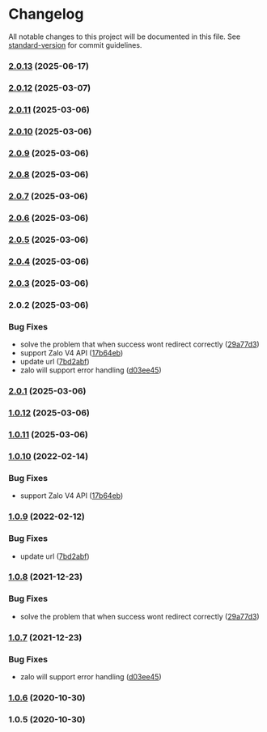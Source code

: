 # Changelog

All notable changes to this project will be documented in this file. See [standard-version](https://github.com/conventional-changelog/standard-version) for commit guidelines.

### [2.0.13](https://github.com/jetthai/passport-zalo2/compare/v2.0.12...v2.0.13) (2025-06-17)

### [2.0.12](https://github.com/jetthai/passport-zalo2/compare/v2.0.11...v2.0.12) (2025-03-07)

### [2.0.11](https://github.com/jetthai/passport-zalo2/compare/v2.0.10...v2.0.11) (2025-03-06)

### [2.0.10](https://github.com/jetthai/passport-zalo2/compare/v2.0.9...v2.0.10) (2025-03-06)

### [2.0.9](https://github.com/jetthai/passport-zalo2/compare/v2.0.8...v2.0.9) (2025-03-06)

### [2.0.8](https://github.com/jetthai/passport-zalo2/compare/v2.0.7...v2.0.8) (2025-03-06)

### [2.0.7](https://github.com/jetthai/passport-zalo2/compare/v2.0.6...v2.0.7) (2025-03-06)

### [2.0.6](https://github.com/jetthai/passport-zalo2/compare/v2.0.5...v2.0.6) (2025-03-06)

### [2.0.5](https://github.com/jetthai/passport-zalo2/compare/v2.0.4...v2.0.5) (2025-03-06)

### [2.0.4](https://github.com/jetthai/passport-zalo2/compare/v2.0.3...v2.0.4) (2025-03-06)

### [2.0.3](https://github.com/jetthai/passport-zalo2/compare/v2.0.2...v2.0.3) (2025-03-06)

### 2.0.2 (2025-03-06)


### Bug Fixes

* solve the problem that when success wont redirect correctly ([29a77d3](https://github.com/jetthai/passport-zalo/commit/29a77d34ed72db891f703afb9d674e746157b290))
* support Zalo V4 API ([17b64eb](https://github.com/jetthai/passport-zalo/commit/17b64eb1d83f5fa4193a1da7bc4d3b95f2baef21))
* update url ([7bd2abf](https://github.com/jetthai/passport-zalo/commit/7bd2abf77a2ed6408e40e513c46236e52ae3ffaf))
* zalo will support error handling ([d03ee45](https://github.com/jetthai/passport-zalo/commit/d03ee45eb71c9f882c068341ce9298787b31dac1))

### [2.0.1](https://github.com/jetthai/passport-zalo/compare/v1.0.12...v2.0.1) (2025-03-06)

### [1.0.12](https://github.com/jetthai/passport-zalo/compare/v1.0.11...v1.0.12) (2025-03-06)

### [1.0.11](https://github.com/jetthai/passport-zalo/compare/v1.0.10...v1.0.11) (2025-03-06)

### [1.0.10](https://github.com/jetthai/passport-zalo/compare/v1.0.9...v1.0.10) (2022-02-14)


### Bug Fixes

* support Zalo V4 API ([17b64eb](https://github.com/jetthai/passport-zalo/commit/17b64eb1d83f5fa4193a1da7bc4d3b95f2baef21))

### [1.0.9](https://github.com/jetthai/passport-zalo/compare/v1.0.8...v1.0.9) (2022-02-12)


### Bug Fixes

* update url ([7bd2abf](https://github.com/jetthai/passport-zalo/commit/7bd2abf77a2ed6408e40e513c46236e52ae3ffaf))

### [1.0.8](https://github.com/jetthai/passport-zalo/compare/v1.0.7...v1.0.8) (2021-12-23)


### Bug Fixes

* solve the problem that when success wont redirect correctly ([29a77d3](https://github.com/jetthai/passport-zalo/commit/29a77d34ed72db891f703afb9d674e746157b290))

### [1.0.7](https://github.com/jetthai/passport-zalo/compare/v1.0.6...v1.0.7) (2021-12-23)


### Bug Fixes

* zalo will support error handling ([d03ee45](https://github.com/jetthai/passport-zalo/commit/d03ee45eb71c9f882c068341ce9298787b31dac1))

### [1.0.6](https://github.com/jetthai/passport-zalo/compare/v1.0.5...v1.0.6) (2020-10-30)

### 1.0.5 (2020-10-30)
